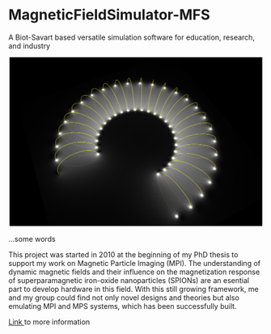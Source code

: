 # MagneticFieldSimulator-MFS

A Biot-Savart based versatile simulation software for education, research, and industry


<p align="center">
  <img src="https://raw.githubusercontent.com/pkvogel/MagneticFieldSimulator-MFS/refs/heads/main/img/main_img.PNG" width="500" title="screenshot">
</p>


<p>...some words </p>
This project was started in 2010 at the beginning of my PhD thesis to support my work
on Magnetic Particle Imaging (MPI).
The understanding of dynamic magnetic fields and their influence on the magnetization
response of superparamagnetic iron-oxide nanoparticles (SPIONs) are an esential part
to develop hardware in this field.
With this still growing framework, me and my group could find not only novel designs
and theories but also emulating MPI and MPS systems, which has been successfully built.

<p> </p>
<p> <a href="https://arxiv.org/pdf/2208.13835" target="_blank"> Link </a> to more information </p>
